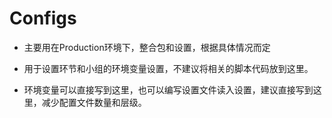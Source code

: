 # Configs

- 主要用在Production环境下，整合包和设置，根据具体情况而定

- 用于设置环节和小组的环境变量设置，不建议将相关的脚本代码放到这里。

- 环境变量可以直接写到这里，也可以编写设置文件读入设置，建议直接写到这里，减少配置文件数量和层级。